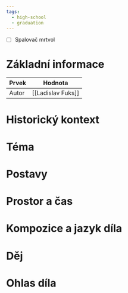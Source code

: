 ```yaml
---
tags:
  - high-school
  - graduation
---
```

- [ ] Spalovač mrtvol
# Základní informace
| Prvek | Hodnota           |
| ----- | ----------------- |
| Autor | [[Ladislav Fuks]] |
# Historický kontext
# Téma
# Postavy
# Prostor a čas
# Kompozice a jazyk díla
# Děj
# Ohlas díla